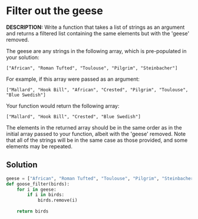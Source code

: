 # Filter out the geese

**DESCRIPTION:**
Write a function that takes a list of strings as an argument and returns a filtered list containing the same elements but with the 'geese' removed.

The geese are any strings in the following array, which is pre-populated in your solution:

`["African", "Roman Tufted", "Toulouse", "Pilgrim", "Steinbacher"]`

For example, if this array were passed as an argument:

`["Mallard", "Hook Bill", "African", "Crested", "Pilgrim", "Toulouse", "Blue Swedish"]`

Your function would return the following array:

`["Mallard", "Hook Bill", "Crested", "Blue Swedish"]`

The elements in the returned array should be in the same order as in the initial array passed to your function, albeit with the 'geese' removed. Note that all of the strings will be in the same case as those provided, and some elements may be repeated.

## Solution 

```py
geese = ["African", "Roman Tufted", "Toulouse", "Pilgrim", "Steinbacher"]
def goose_filter(birds):
    for i in geese:
        if i in birds:
            birds.remove(i)
            
    return birds
```